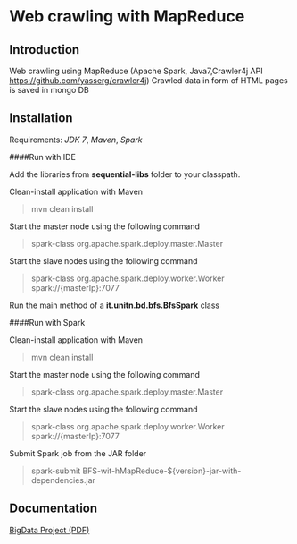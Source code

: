 Web crawling with MapReduce
============

Introduction
-------
Web crawling using MapReduce (Apache Spark, Java7,Crawler4j API https://github.com/yasserg/crawler4j)
Crawled data in form of HTML pages is saved in mongo DB

Installation
-------
Requirements: *JDK 7*, *Maven*, *Spark*

####Run with IDE

Add the libraries from **sequential-libs** folder to your classpath.

Clean-install application with Maven
> mvn clean install

Start the master node using the following command
> spark-class org.apache.spark.deploy.master.Master

Start the slave nodes using the following command
> spark-class org.apache.spark.deploy.worker.Worker spark://{masterIp}:7077

Run the main method of a **it.unitn.bd.bfs.BfsSpark** class

####Run with Spark

Clean-install application with Maven
> mvn clean install

Start the master node using the following command
> spark-class org.apache.spark.deploy.master.Master

Start the slave nodes using the following command
> spark-class org.apache.spark.deploy.worker.Worker spark://{masterIp}:7077

Submit Spark job from the JAR folder
> spark-submit BFS-wit-hMapReduce-${version}-jar-with-dependencies.jar

Documentation
-------
[BigData Project (PDF)](/docs/BigData_Project.pdf)

